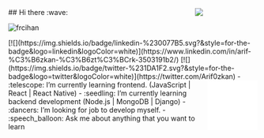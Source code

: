 <img src="https://github-readme-stats.vercel.app/api?username=frcihan&show_icons=true&theme=tokyonight" align='right' width="25%">
## Hi there :wave:
<p align="left"> <img src="https://komarev.com/ghpvc/?username=frcihan" alt="frcihan" /> </p>
[![](https://img.shields.io/badge/linkedin-%230077B5.svg?&style=for-the-badge&logo=linkedin&logoColor=white)](https://www.linkedin.com/in/arif-%C3%B6zkan-%C3%B6zt%C3%BCrk-3503191b2/)
[![](https://img.shields.io/badge/twitter-%231DA1F2.svg?&style=for-the-badge&logo=twitter&logoColor=white)](https://twitter.com/Arif0zkan)
<img src="./animation_500_kd7ngokt.gif" alt="react-native" width="20%" height="20%" align="right">
- :telescope: I’m currently learning frontend. (JavaScript | React | React Native)
- :seedling: I’m currently learning backend development (Node.js | MongoDB | Django)
- :dancers: I’m looking for job to develop myself.
- :speech_balloon: Ask me about anything that you want to learn
<!--
Here are some ideas to get you started:
- :telescope: I’m currently working on programming languages
- :seedling: I’m currently learning JavaScript | React | React Native
- :dancers: I’m looking to collaborate on open source projects
- :thinking_face: I’m looking for help with ...
- :speech_balloon: Ask me about anything
- :mailbox: How to reach me: Twitter(https://twitter.com/farukci20)
- :smile: Pronouns: ...
- :zap: Fun fact: ...
-->